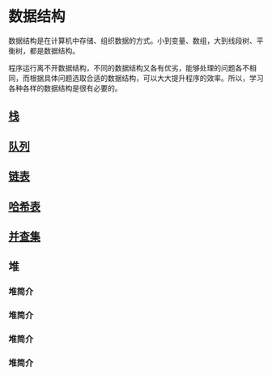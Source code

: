 # 数据结构

数据结构是在计算机中存储、组织数据的方式。小到变量、数组，大到线段树、平衡树，都是数据结构。

程序运行离不开数据结构，不同的数据结构又各有优劣，能够处理的问题各不相同，而根据具体问题选取合适的数据结构，可以大大提升程序的效率。所以，学习各种各样的数据结构是很有必要的。

## [栈](./stack.md)

## [队列](./queue.md)

## [链表](./linked-list.md)

## [哈希表](./hash.md)

## [并查集](./dsu.md)

## 堆

### 堆简介

### 堆简介

### 堆简介

### 堆简介